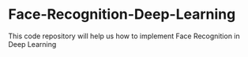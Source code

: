 # Face-Recognition-Deep-Learning
This code repository will help us how to implement Face Recognition in Deep Learning
